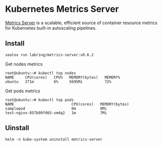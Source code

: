 # Kubernetes Metrics Server

[Metrics Server](https://github.com/kubernetes-sigs/metrics-server/) is a scalable, efficient source of container resource metrics for Kubernetes built-in autoscaling pipelines.

## Install

```shell
sealos run labring/metrics-server:v0.6.2
```

Get nodes metrics 

```
root@ubuntu:~# kubectl top nodes
NAME     CPU(cores)   CPU%   MEMORY(bytes)   MEMORY%   
ubuntu   271m         6%     5695Mi          72%       
```

Get pods metrics 

```
root@ubuntu:~# kubectl top pods
NAME                          CPU(cores)   MEMORY(bytes)   
samplepod                     0m           0Mi             
test-nginx-857b99fd65-vm4q2   1m           7Mi
```

## Uinstall

```shell
helm -n kube-system uninstall metrics-server
```
